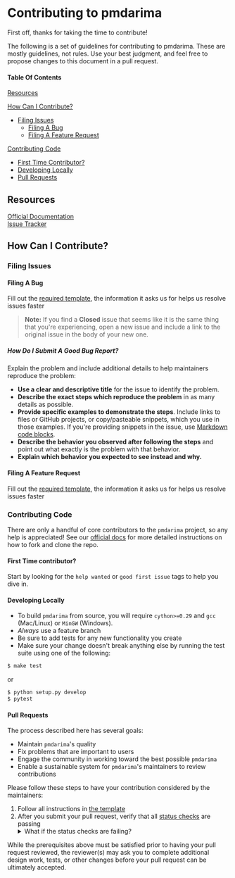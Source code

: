 <!-- Adapted from Atom's CONTRIBUTING.md file: https://github.com/atom/atom/blob/master/CONTRIBUTING.md -->
# Contributing to pmdarima

First off, thanks for taking the time to contribute!

The following is a set of guidelines for contributing to pmdarima. These are mostly guidelines, not rules. Use your best judgment, and feel free to propose changes to this document in a pull request.

#### Table Of Contents

[Resources](#resources)

[How Can I Contribute?](#how-can-i-contribute)  
  * [Filing Issues](#filing-issues)  
    * [Filing A Bug](#filing-a-bug)  
    * [Filing A Feature Request](#filing-a-feature-request)  

[Contributing Code](#contributing-code)  
  * [First Time Contributor?](#first-time-contributor)  
  * [Developing Locally](#developing-locally)  
  * [Pull Requests](#pull-requests)

## Resources

[Official Documentation](https://www.alkaline-ml.com/pmdarima/)  
[Issue Tracker](https://github.com/tgsmith61591/pmdarima/issues)

## How Can I Contribute?

### Filing Issues

#### Filing A Bug

Fill out the [required template](https://github.com/tgsmith61591/pmdarima/issues/new?assignees=&labels=%3Abeetle%3A+%3A+bug&template=BUG_REPORT.md&title=), the information it asks us for helps us resolve issues faster

> **Note:** If you find a **Closed** issue that seems like it is the same thing that you're experiencing, open a new issue and include a link to the original issue in the body of your new one.

##### How Do I Submit A _Good_ Bug Report?

Explain the problem and include additional details to help maintainers reproduce the problem:

* **Use a clear and descriptive title** for the issue to identify the problem.
* **Describe the exact steps which reproduce the problem** in as many details as possible.
* **Provide specific examples to demonstrate the steps**. Include links to files or GitHub projects, or copy/pasteable snippets, which you use in those examples. If you're providing snippets in the issue, use [Markdown code blocks](https://help.github.com/articles/markdown-basics/#multiple-lines).
* **Describe the behavior you observed after following the steps** and point out what exactly is the problem with that behavior.
* **Explain which behavior you expected to see instead and why.**

#### Filing A Feature Request

Fill out the [required template](https://github.com/tgsmith61591/pmdarima/issues/new?assignees=&labels=&template=FEATURE_REQUEST.md&title=), the information it asks us for helps us resolve issues faster

### Contributing Code

There are only a handful of core contributors to the `pmdarima` project, so any help is appreciated! See our [official docs](https://www.alkaline-ml.com/pmdarima/contributing.html#how-to-contribute) for more detailed instructions on how to fork and clone the repo.

#### First Time contributor? 
Start by looking for the `help wanted` or `good first issue` tags to help you dive in.

#### Developing Locally
* To build `pmdarima` from source, you will require `cython>=0.29` and `gcc` (Mac/Linux) or `MinGW` (Windows).
* _Always_ use a feature branch
* Be sure to add tests for any new functionality you create
* Make sure your change doesn't break anything else by running the test suite using one of the following:

```bash
$ make test
```

or  

```bash
$ python setup.py develop
$ pytest
```

#### Pull Requests

The process described here has several goals:

* Maintain `pmdarima`'s quality
* Fix problems that are important to users
* Engage the community in working toward the best possible `pmdarima`
* Enable a sustainable system for `pmdarima`'s maintainers to review contributions

Please follow these steps to have your contribution considered by the maintainers:

1. Follow all instructions in [the template](PULL_REQUEST_TEMPLATE.md)
2. After you submit your pull request, verify that all [status checks](https://help.github.com/articles/about-status-checks/) are passing <details><summary>What if the status checks are failing?</summary>If a status check is failing, and you believe that the failure is unrelated to your change, please leave a comment on the pull request explaining why you believe the failure is unrelated. A maintainer will re-run the status check for you. If we conclude that the failure was a false positive, then we will open an issue to track that problem with our status check suite.</details>

While the prerequisites above must be satisfied prior to having your pull request reviewed, the reviewer(s) may ask you to complete additional design work, tests, or other changes before your pull request can be ultimately accepted.
